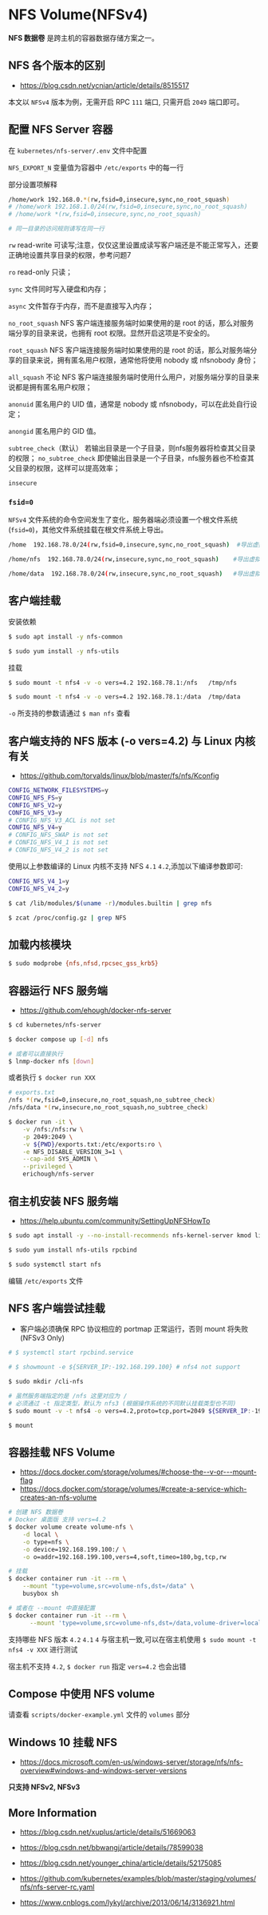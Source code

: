 # NFS Volume(NFSv4)

**NFS 数据卷** 是跨主机的容器数据存储方案之一。

## NFS 各个版本的区别

* https://blog.csdn.net/ycnian/article/details/8515517

本文以 `NFSv4` 版本为例，无需开启 RPC `111` 端口, 只需开启 `2049` 端口即可。

## 配置 NFS Server 容器

在 `kubernetes/nfs-server/.env` 文件中配置

`NFS_EXPORT_N` 变量值为容器中 `/etc/exports` 中的每一行

部分设置项解释

```bash
/home/work 192.168.0.*(rw,fsid=0,insecure,sync,no_root_squash)
# /home/work 192.168.1.0/24(rw,fsid=0,insecure,sync,no_root_squash)
# /home/work *(rw,fsid=0,insecure,sync,no_root_squash)

# 同一目录的访问规则请写在同一行
```

`rw` read-write 可读写;注意，仅仅这里设置成读写客户端还是不能正常写入，还要正确地设置共享目录的权限，参考问题7

`ro` read-only 只读；

`sync` 文件同时写入硬盘和内存；

`async` 文件暂存于内存，而不是直接写入内存；

`no_root_squash` NFS 客户端连接服务端时如果使用的是 root 的话，那么对服务端分享的目录来说，也拥有 root 权限。显然开启这项是不安全的。

`root_squash` NFS 客户端连接服务端时如果使用的是 root 的话，那么对服务端分享的目录来说，拥有匿名用户权限，通常他将使用 nobody 或 nfsnobody 身份；

`all_squash` 不论 NFS 客户端连接服务端时使用什么用户，对服务端分享的目录来说都是拥有匿名用户权限；

`anonuid` 匿名用户的 UID 值，通常是 nobody 或 nfsnobody，可以在此处自行设定；

`anongid` 匿名用户的 GID 值。

`subtree_check`（默认） 若输出目录是一个子目录，则nfs服务器将检查其父目录的权限；
`no_subtree_check` 即使输出目录是一个子目录，nfs服务器也不检查其父目录的权限，这样可以提高效率；

`insecure`

### `fsid=0`

`NFSv4` 文件系统的命令空间发生了变化，服务器端必须设置一个根文件系统(`fsid=0`)，其他文件系统挂载在根文件系统上导出。

```bash
/home  192.168.78.0/24(rw,fsid=0,insecure,sync,no_root_squash)  #导出虚拟根目录

/home/nfs  192.168.78.0/24(rw,insecure,sync,no_root_squash)    #导出虚拟根下的子目录1

/home/data  192.168.78.0/24(rw,insecure,sync,no_root_squash)   #导出虚拟根下的子目录2
```

## 客户端挂载

安装依赖

```bash
$ sudo apt install -y nfs-common

$ sudo yum install -y nfs-utils
```

挂载

```bash
$ sudo mount -t nfs4 -v -o vers=4.2 192.168.78.1:/nfs   /tmp/nfs

$ sudo mount -t nfs4 -v -o vers=4.2 192.168.78.1:/data  /tmp/data
```

`-o` 所支持的参数请通过 `$ man nfs` 查看

## 客户端支持的 NFS 版本 (-o vers=4.2) 与 Linux 内核有关

* https://github.com/torvalds/linux/blob/master/fs/nfs/Kconfig

```bash
CONFIG_NETWORK_FILESYSTEMS=y
CONFIG_NFS_FS=y
CONFIG_NFS_V2=y
CONFIG_NFS_V3=y
# CONFIG_NFS_V3_ACL is not set
CONFIG_NFS_V4=y
# CONFIG_NFS_SWAP is not set
# CONFIG_NFS_V4_1 is not set
# CONFIG_NFS_V4_2 is not set
```

使用以上参数编译的 Linux 内核不支持 NFS `4.1` `4.2`,添加以下编译参数即可:

```bash
CONFIG_NFS_V4_1=y
CONFIG_NFS_V4_2=y
```

```bash
$ cat /lib/modules/$(uname -r)/modules.builtin | grep nfs

$ zcat /proc/config.gz | grep NFS
```

## 加载内核模块

```bash
$ sudo modprobe {nfs,nfsd,rpcsec_gss_krb5}
```

## 容器运行 NFS 服务端

* https://github.com/ehough/docker-nfs-server

```bash
$ cd kubernetes/nfs-server

$ docker compose up [-d] nfs

# 或者可以直接执行
$ lnmp-docker nfs [down]
```

或者执行 `$ docker run XXX`

```bash
# exports.txt
/nfs *(rw,fsid=0,insecure,no_root_squash,no_subtree_check)
/nfs/data *(rw,insecure,no_root_squash,no_subtree_check)
```

```bash
$ docker run -it \
    -v /nfs:/nfs:rw \
    -p 2049:2049 \
    -v ${PWD}/exports.txt:/etc/exports:ro \
    -e NFS_DISABLE_VERSION_3=1 \
    --cap-add SYS_ADMIN \
    --privileged \
    erichough/nfs-server
```

## 宿主机安装 NFS 服务端

* https://help.ubuntu.com/community/SettingUpNFSHowTo

```bash
$ sudo apt install -y --no-install-recommends nfs-kernel-server kmod libcap2-bin

$ sudo yum install nfs-utils rpcbind
```

```bash
$ sudo systemctl start nfs
```

编辑 `/etc/exports` 文件

## NFS 客户端尝试挂载

* 客户端必须确保 RPC 协议相应的 portmap 正常运行，否则 mount 将失败 (NFSv3 Only)

```bash
# $ systemctl start rpcbind.service

# $ showmount -e ${SERVER_IP:-192.168.199.100} # nfs4 not support

$ sudo mkdir /cli-nfs

# 虽然服务端指定的是 /nfs 这里对应为 /
# 必须通过 -t 指定类型，默认为 nfs3 (根据操作系统的不同默认挂载类型也不同)
$ sudo mount -v -t nfs4 -o vers=4.2,proto=tcp,port=2049 ${SERVER_IP:-192.168.199.100}:/ /cli-nfs

$ mount
```

## 容器挂载 NFS Volume

* https://docs.docker.com/storage/volumes/#choose-the--v-or---mount-flag
* https://docs.docker.com/storage/volumes/#create-a-service-which-creates-an-nfs-volume

```bash
# 创建 NFS 数据卷
# Docker 桌面版 支持 vers=4.2
$ docker volume create volume-nfs \
    -d local \
    -o type=nfs \
    -o device=192.168.199.100:/ \
    -o o=addr=192.168.199.100,vers=4,soft,timeo=180,bg,tcp,rw

# 挂载
$ docker container run -it --rm \
    --mount "type=volume,src=volume-nfs,dst=/data" \
    busybox sh

# 或者在 --mount 中直接配置
$ docker container run -it --rm \
      --mount 'type=volume,src=volume-nfs,dst=/data,volume-driver=local,volume-opt=type=nfs,volume-opt=device=192.168.199.100:/,"volume-opt=o=addr=192.168.199.100,vers=4,soft,timeo=180,bg,tcp,rw"' busybox sh
```

支持哪些 NFS 版本 `4.2` `4.1` `4` 与宿主机一致,可以在宿主机使用 `$ sudo mount -t nfs4 -v XXX` 进行测试

宿主机不支持 `4.2`, `$ docker run` 指定 `vers=4.2` 也会出错

## Compose 中使用 NFS volume

请查看 `scripts/docker-example.yml` 文件的 `volumes` 部分

## Windows 10 挂载 NFS

* https://docs.microsoft.com/en-us/windows-server/storage/nfs/nfs-overview#windows-and-windows-server-versions

**只支持 NFSv2, NFSv3**

## More Information

* https://blog.csdn.net/xuplus/article/details/51669063

* https://blog.csdn.net/bbwangj/article/details/78599038

* https://blog.csdn.net/younger_china/article/details/52175085

* https://github.com/kubernetes/examples/blob/master/staging/volumes/nfs/nfs-server-rc.yaml

* https://www.cnblogs.com/lykyl/archive/2013/06/14/3136921.html
